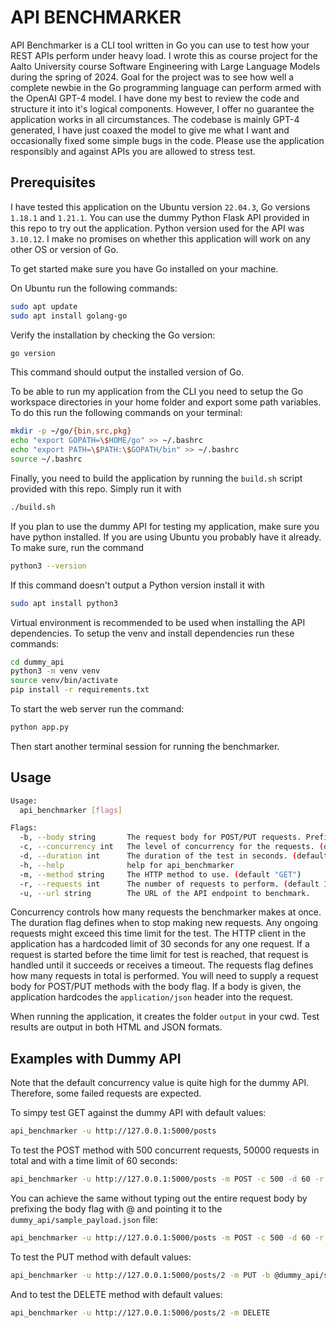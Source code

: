 # API BENCHMARKER

API Benchmarker is a CLI tool written in Go you can use to test how your REST APIs perform under heavy load.
I wrote this as course project for the Aalto University course Software Engineering with Large Language Models
during the spring of 2024. Goal for the project was to see how well a complete newbie in the Go programming
language can perform armed with the OpenAI GPT-4 model. I have done my best to review the code and structure it into it's logical components. However, I offer no guarantee the application works in all circumstances. The codebase is mainly GPT-4 generated, I have just coaxed the model to give me what I want and occasionally fixed some simple bugs in the code. Please use the application responsibly and against APIs you are allowed to stress test.

## Prerequisites

I have tested this application on the Ubuntu version `22.04.3`, Go versions `1.18.1` and `1.21.1`. You can use the dummy Python Flask API provided in this repo to try out the application. Python version used for the API was `3.10.12`. I make no promises on whether this application will work on any other OS or version of Go.

To get started make sure you have Go installed on your machine.

On Ubuntu run the following commands:

```bash
sudo apt update
sudo apt install golang-go
```

Verify the installation by checking the Go version:

```bash
go version
```

This command should output the installed version of Go.

To be able to run my application from the CLI you need to setup the Go workspace directories in your home folder and export some path variables. To do this run the following commands on your terminal:

```bash
mkdir -p ~/go/{bin,src,pkg}
echo "export GOPATH=\$HOME/go" >> ~/.bashrc
echo "export PATH=\$PATH:\$GOPATH/bin" >> ~/.bashrc
source ~/.bashrc
```

Finally, you need to build the application by running the `build.sh` script provided with this repo. Simply run it with

```bash
./build.sh
```

If you plan to use the dummy API for testing my application, make sure you have python installed. If you are using Ubuntu you probably have it already. To make sure, run the command

```bash
python3 --version
```

If this command doesn't output a Python version install it with

```bash
sudo apt install python3
```

Virtual environment is recommended to be used when installing the API dependencies. To setup the venv and install dependencies run these commands:

```bash
cd dummy_api
python3 -m venv venv
source venv/bin/activate
pip install -r requirements.txt
```

To start the web server run the command:

```bash
python app.py
```

Then start another terminal session for running the benchmarker.

## Usage

```bash
Usage:
  api_benchmarker [flags]

Flags:
  -b, --body string       The request body for POST/PUT requests. Prefix with @ to point to a file
  -c, --concurrency int   The level of concurrency for the requests. (default 1000)
  -d, --duration int      The duration of the test in seconds. (default 10)
  -h, --help              help for api_benchmarker
  -m, --method string     The HTTP method to use. (default "GET")
  -r, --requests int      The number of requests to perform. (default 10000)
  -u, --url string        The URL of the API endpoint to benchmark.
```

Concurrency controls how many requests the benchmarker makes at once. The duration flag defines when to stop making new requests. Any ongoing requests might exceed this time limit for the test. The HTTP client in the application has a hardcoded limit of 30 seconds for any one request. If a request is started before the time limit for test is reached, that request is handled until it succeeds or receives a timeout. The requests flag defines how many requests in total is performed. You will need to supply a request body for POST/PUT methods with the body flag. If a body is given, the application hardcodes the `application/json` header into the request.

When running the application, it creates the folder `output` in your cwd. Test results are output in both HTML and JSON formats.

## Examples with Dummy API

Note that the default concurrency value is quite high for the dummy API. Therefore, some failed requests are expected.

To simpy test GET against the dummy API with default values:

```bash
api_benchmarker -u http://127.0.0.1:5000/posts
```

To test the POST method with 500 concurrent requests, 50000 requests in total and with a time limit of 60 seconds:

```bash
api_benchmarker -u http://127.0.0.1:5000/posts -m POST -c 500 -d 60 -r 50000 -b '{"id": 2, "title": "lorem ipsum dolor"}'
```

You can achieve the same without typing out the entire request body by prefixing the body flag with @ and pointing it to the `dummy_api/sample_payload.json` file:

```bash
api_benchmarker -u http://127.0.0.1:5000/posts -m POST -c 500 -d 60 -r 50000 -b @dummy_api/sample_payload.json
```

To test the PUT method with default values:

```bash
api_benchmarker -u http://127.0.0.1:5000/posts/2 -m PUT -b @dummy_api/sample_payload.json
```

And to test the DELETE method with default values:

```bash
api_benchmarker -u http://127.0.0.1:5000/posts/2 -m DELETE
```

